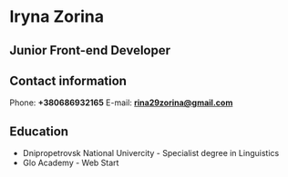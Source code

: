 # Iryna Zorina 
## Junior Front-end Developer 

## Contact information
Phone: **+380686932165**
E-mail: **rina29zorina@gmail.com**

## Education
* Dnipropetrovsk National Univercity - Specialist degree in Linguistics
* Glo Academy - Web Start
